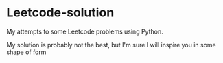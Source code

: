 # Leetcode-solution
My attempts to some Leetcode problems using Python.

My solution is probably not the best, but I'm sure I will inspire you in some shape of form
